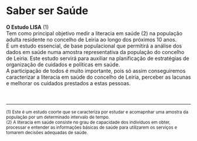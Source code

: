 # Saber ser Saúde

**O Estudo LISA** (1)<br>
Tem como principal objetivo medir a literacia em saúde (2) na população adulta residente no concelho de Leiria
ao longo dos próximos 10 anos.<br>
É um estudo essencial, de base populacional que permitirá a análise dos dados em saúde numa amostra
representativa da população do concelho de Leiria.
Este estudo servirá para auxiliar na planificação de estratégias de organização de cuidados e políticas
em saúde.<br>
A participação de todos é muito importante, pois só assim conseguiremos caracterizar a literacia em saúde
do concelho de Leiria, perceber as lacunas e melhorar os cuidados prestados a estas pessoas.
<br>
<br>
<br>

---

<small>(1) Este é um estudo coorte que se caracteriza por estudar e acomapnhar uma amostra
da população por um determinado intervalo de tempo.</small><br>
<small>(2) A literacia em saúde consiste no grau de capacidade dos indivíduos em obter, processar 
e entender as informações básicas de saúde para utilizarem os serviços e tomarem decisões adequadas de saúde.</small>
